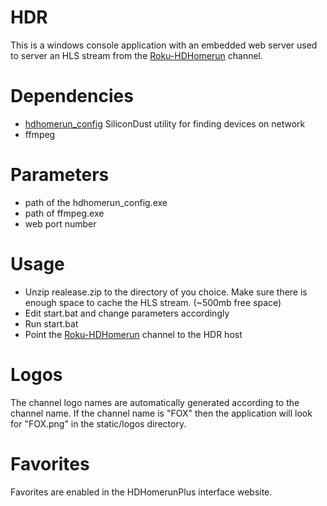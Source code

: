 HDR
===

This is a windows console application with an embedded web server used to server an HLS stream from the <a href="https://github.com/computmaxer/roku-hdhomerun">Roku-HDHomerun</a> channel. 

Dependencies
===
<ul>
<li>
<a href="http://www.silicondust.com/support/hdhomerun/downloads/">hdhomerun_config</a> SiliconDust utility for finding devices on network</li>
<li>ffmpeg</li>
</ul>

Parameters
===
<ul>
<li>path of the hdhomerun_config.exe</li>
<li>path of ffmpeg.exe</li>
<li>web port number</li>
</ul>


Usage
===
<ul>
<li>Unzip realease.zip to the directory of you choice. Make sure there is enough space to cache the HLS stream. (~500mb free space)</li>
<li>Edit start.bat and change parameters accordingly</li>
<li>Run start.bat</li>
<li>Point the <a href="https://github.com/computmaxer/roku-hdhomerun">Roku-HDHomerun</a> channel to the HDR host</li>
</ul>

Logos
===
The channel logo names are automatically generated according to the channel name. If the channel name is "FOX" then the application will look for "FOX.png" in the static/logos directory.

Favorites
===
Favorites are enabled in the HDHomerunPlus interface website.





